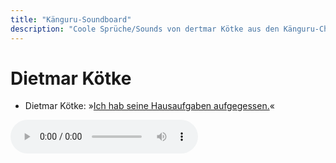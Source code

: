 ```yaml
---
title: "Känguru-Soundboard"
description: "Coole Sprüche/Sounds von dertmar Kötke aus den Känguru-Chroniken."
---
```

# Dietmar Kötke

- Dietmar Kötke: »[Ich hab seine Hausaufgaben aufgegessen.](../files/dietmar-ich_hab_seine_hausaufgaben_aufgegessen.mp3)«

<audio controls><source src='../files/dietmar-ich_hab_seine_hausaufgaben_aufgegessen.mp3' type='audio/mpeg'></audio>

